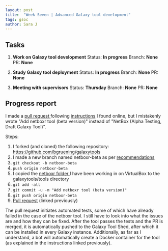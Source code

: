 ```yaml
---
layout: post
title:  "Week Seven | Advanced Galaxy tool development"
tags: gsoc
author: Sara J
---
```


## Tasks
        
1. **Work on Galaxy tool development**
    Status: **In progress**
    Branch: **None**
    PR: **None** 
    
2. **Study Galaxy tool deployment**
    Status: **In progress**
    Branch: **None**
    PR: **None** 
             
3. **Meeting with supervisors**
    Status: **Thursday**
    Branch: **None**
    PR: **None** 


## Progress report

I made a [pull request ](https://github.com/bgruening/galaxytools/pull/1229) following [instructions](https://github.com/bgruening/galaxytools) I found online, but I mistakenly wrote "Add netboxr tool (beta version)" instead of "NetBox (Alpha Testing, Draft Galaxy Tool)".

Steps:
1. I forked (and cloned) the following repository: https://github.com/bgruening/galaxytools
2. I made a new branch named netboxr-beta as per [recommendations](https://github.com/bgruening/galaxytools/blob/6a2deb2f38472a2845123bd54e73b6bd115b3a0b/CONTRIBUTING.md)
3. `git checkout -b netboxr-beta`
4. `push origin netboxr-beta`
5. I copied the [netboxr folder ](https://github.com/mil2041/netboxr/commit/c2be3153b883a7233f00c314899a95cf6e9ab689) I have been working in on VirtualBox to the galaxytools/tools directory
6. `git add -all`
7. `git commit -u -m "Add netboxr tool (beta version)"`
8. `git push origin netboxr-beta`
9. [Pull request](https://github.com/bgruening/galaxytools/pull/1229) (linked previously)

The pull request initiates automated tests, some of which have already failed in the case of the netboxr tool. I still have to look into what the issues are and how they can be fixed. After the tool passes the tests and the PR is merged, it is automatically pushed to the Galaxy Tool Shed, after which it can be installed in every Galaxy instance. Additionally, as far as I understand, a bot will automatically create a Docker container for the tool (as explained in the instructions linked previously).
